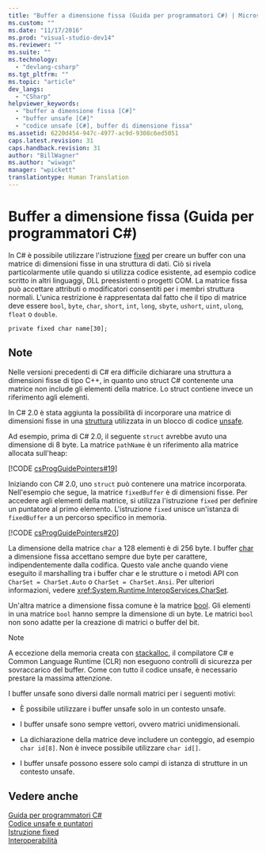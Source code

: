 ```yaml
---
title: "Buffer a dimensione fissa (Guida per programmatori C#) | Microsoft Docs"
ms.custom: ""
ms.date: "11/17/2016"
ms.prod: "visual-studio-dev14"
ms.reviewer: ""
ms.suite: ""
ms.technology: 
  - "devlang-csharp"
ms.tgt_pltfrm: ""
ms.topic: "article"
dev_langs: 
  - "CSharp"
helpviewer_keywords: 
  - "buffer a dimensione fissa [C#]"
  - "buffer unsafe [C#]"
  - "codice unsafe [C#], buffer di dimensione fissa"
ms.assetid: 6220d454-947c-4977-ac9d-9308c6ed5051
caps.latest.revision: 31
caps.handback.revision: 31
author: "BillWagner"
ms.author: "wiwagn"
manager: "wpickett"
translationtype: Human Translation
---
```

# Buffer a dimensione fissa (Guida per programmatori C#)
In C\# è possibile utilizzare l'istruzione [fixed](../../../csharp/language-reference/keywords/fixed-statement.md) per creare un buffer con una matrice di dimensioni fisse in una struttura di dati.  Ciò si rivela particolarmente utile quando si utilizza codice esistente, ad esempio codice scritto in altri linguaggi, DLL preesistenti o progetti COM.  La matrice fissa può accettare attributi o modificatori consentiti per i membri struttura normali.  L'unica restrizione è rappresentata dal fatto che il tipo di matrice deve essere `bool`, `byte`, `char`, `short`, `int`, `long`, `sbyte`, `ushort`, `uint`, `ulong`, `float` o `double`.  
  
```  
private fixed char name[30];  
```  
  
## Note  
 Nelle versioni precedenti di C\# era difficile dichiarare una struttura a dimensioni fisse di tipo C\+\+, in quanto uno struct C\# contenente una matrice non include gli elementi della matrice.  Lo struct contiene invece un riferimento agli elementi.  
  
 In C\# 2.0 è stata aggiunta la possibilità di incorporare una matrice di dimensioni fisse in una [struttura](../../../csharp/language-reference/keywords/struct.md) utilizzata in un blocco di codice [unsafe](../../../csharp/language-reference/keywords/unsafe.md).  
  
 Ad esempio, prima di C\# 2.0, il seguente `struct` avrebbe avuto una dimensione di 8 byte.  La matrice `pathName` è un riferimento alla matrice allocata sull'heap:  
  
 [!CODE [csProgGuidePointers#19](../CodeSnippet/VS_Snippets_VBCSharp/csProgGuidePointers#19)]  
  
 Iniziando con C\# 2.0, uno `struct` può contenere una matrice incorporata.  Nell'esempio che segue, la matrice `fixedBuffer` è di dimensioni fisse.  Per accedere agli elementi della matrice, si utilizza l'istruzione `fixed` per definire un puntatore al primo elemento.  L'istruzione `fixed` unisce un'istanza di `fixedBuffer` a un percorso specifico in memoria.  
  
 [!CODE [csProgGuidePointers#20](../CodeSnippet/VS_Snippets_VBCSharp/csProgGuidePointers#20)]  
  
 La dimensione della matrice `char` a 128 elementi è di 256 byte.  I buffer [char](../../../csharp/language-reference/keywords/char.md) a dimensione fissa accettano sempre due byte per carattere, indipendentemente dalla codifica.  Questo vale anche quando viene eseguito il marshalling tra i buffer char e le strutture o i metodi API con `CharSet = CharSet.Auto` o `CharSet = CharSet.Ansi`.  Per ulteriori informazioni, vedere <xref:System.Runtime.InteropServices.CharSet>.  
  
 Un'altra matrice a dimensione fissa comune è la matrice [bool](../../../csharp/language-reference/keywords/bool.md).  Gli elementi in una matrice `bool` hanno sempre la dimensione di un byte.  Le matrici `bool` non sono adatte per la creazione di matrici o buffer del bit.  
  
> [!NOTE]
>  A eccezione della memoria creata con [stackalloc](../../../csharp/language-reference/keywords/stackalloc.md), il compilatore C\# e Common Language Runtime \(CLR\) non eseguono controlli di sicurezza per sovraccarico del buffer.  Come con tutto il codice unsafe, è necessario prestare la massima attenzione.  
  
 I buffer unsafe sono diversi dalle normali matrici per i seguenti motivi:  
  
-   È possibile utilizzare i buffer unsafe solo in un contesto unsafe.  
  
-   I buffer unsafe sono sempre vettori, ovvero matrici unidimensionali.  
  
-   La dichiarazione della matrice deve includere un conteggio, ad esempio `char id[8]`.  Non è invece possibile utilizzare `char id[]`.  
  
-   I buffer unsafe possono essere solo campi di istanza di strutture in un contesto unsafe.  
  
## Vedere anche  
 [Guida per programmatori C\#](../../../csharp/programming-guide/index.md)   
 [Codice unsafe e puntatori](../../../csharp/programming-guide/unsafe-code-pointers/index.md)   
 [Istruzione fixed](../../../csharp/language-reference/keywords/fixed-statement.md)   
 [Interoperabilità](../../../csharp/programming-guide/interop/interoperability.md)